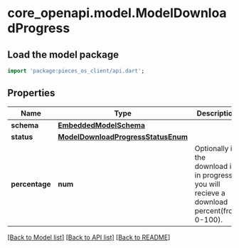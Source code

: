 # core_openapi.model.ModelDownloadProgress

## Load the model package
```dart
import 'package:pieces_os_client/api.dart';
```

## Properties
Name | Type | Description | Notes
------------ | ------------- | ------------- | -------------
**schema** | [**EmbeddedModelSchema**](EmbeddedModelSchema.md) |  | [optional] 
**status** | [**ModelDownloadProgressStatusEnum**](ModelDownloadProgressStatusEnum.md) |  | [optional] 
**percentage** | **num** | Optionally if the download is in progress you will recieve a download percent(from 0-100). | [optional] 

[[Back to Model list]](../README.md#documentation-for-models) [[Back to API list]](../README.md#documentation-for-api-endpoints) [[Back to README]](../README.md)


